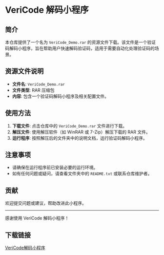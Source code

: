 # VeriCode 解码小程序

## 简介

本仓库提供了一个名为 `VeriCode_Demo.rar` 的资源文件下载。该文件是一个验证码解码小程序，旨在帮助用户快速解码验证码，适用于需要自动化处理验证码的场景。

## 资源文件说明

- **文件名**: `VeriCode_Demo.rar`
- **文件类型**: RAR 压缩包
- **内容**: 包含一个验证码解码小程序及相关配置文件。

## 使用方法

1. **下载文件**: 点击仓库中的 `VeriCode_Demo.rar` 文件进行下载。
2. **解压文件**: 使用解压软件（如 WinRAR 或 7-Zip）解压下载的 RAR 文件。
3. **运行程序**: 按照解压后的文件夹中的说明文档，运行验证码解码小程序。

## 注意事项

- 请确保在运行程序前已安装必要的运行环境。
- 如有任何问题或疑问，请查看文件夹中的 `README.txt` 或联系仓库维护者。

## 贡献

欢迎提交问题或建议，帮助改进此小程序。

---

感谢使用 VeriCode 解码小程序！

## 下载链接

[VeriCode解码小程序](https://pan.quark.cn/s/b486d46a61d4)